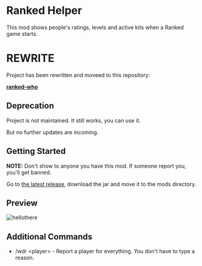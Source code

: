 # Ranked Helper

This mod shows people's ratings, levels and active kits when a Ranked game starts.

# REWRITE

Project has been rewritten and moveed to this repository:

[**ranked-who**](https://github.com/mdashlw/ranked-who)

## Deprecation

Project is not maintained. It still works, you can use it.

But no further updates are incoming.

## Getting Started

**NOTE:** Don't show to anyone you have this mod. If someone report you, you'll get banned.

Go to [the latest release](https://github.com/Mdashl/ranked-helper/releases/latest), download the jar and move it to the mods directory.

## Preview

![hellothere](https://i.imgur.com/MeUsuve.png)

## Additional Commands

* /wdr \<player> - Report a player for everything. You don't have to type a reason.
